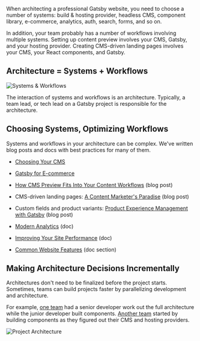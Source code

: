 When architecting a professional Gatsby website, you need to choose a number of systems: build & hosting provider, headless CMS, component library, e-commerce, analytics, auth, search, forms, and so on.

In addition, your team probably has a number of workflows involving multiple systems. Setting up content preview involves your CMS, Gatsby, and your hosting provider. Creating CMS-driven landing pages involves your CMS, your React components, and Gatsby.

## Architecture = Systems + Workflows

![Systems & Workflows](../../images/systems-workflows.png)

The interaction of systems and workflows is an architecture. Typically, a team lead, or tech lead on a Gatsby project is responsible for the architecture.

## Choosing Systems, Optimizing Workflows

Systems and workflows in your architecture can be complex. We've written blog posts and docs with best practices for many of them.

- [Choosing Your CMS](/docs/conceptual/choosing-a-cms)

- [Gatsby for E-commerce](/docs/conceptual/gatsby-for-ecommerce)

- [How CMS Preview Fits Into Your Content Workflows](/blog/how-cms-preview-fits-into-your-content-workflows/) (blog post)

- CMS-driven landing pages: [A Content Marketer's Paradise](/blog/content-paradise/) (blog post)

- Custom fields and product variants: [Product Experience Management with Gatsby](/blog/product-experience-management-with-gatsby-delivering-a-rich-e-commerce-experience) (blog post)

- [Modern Analytics](/blog/conceptual/modern-analytics) (doc)

- [Improving Your Site Performance](/docs/how-to/performance/improving-site-performance) (doc)

- [Common Website Features](/docs/how-to/adding-common-features) (doc section)

## Making Architecture Decisions Incrementally

Architectures don't need to be finalized before the project starts. Sometimes, teams can build projects faster by parallelizing development and architecture.

For example, [one team](/blog/jaxxon-gatsby-shopify-faster-growth) had a senior developer work out the full architecture while the junior developer built components. [Another team](/blog/how-elevar-used-storybook-with-gatsby-to-support-a-modular-design-process) started by building components as they figured out their CMS and hosting providers.

![Project Architecture](../../images/project-architecture.png)

